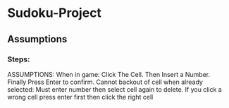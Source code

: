 # Sudoku-Project

## Assumptions
### Steps:
ASSUMPTIONS:
    When in game:
        Click The Cell.
        Then Insert a Number.
        Finally Press Enter to confirm.
        Cannot backout of cell when already selected:
            Must enter number then select cell again to delete.
                    If you click a wrong cell press enter first then click the right cell
